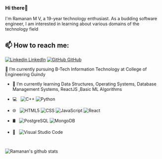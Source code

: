 ### Hi there👋
I'm Ramanan M V, a 19-year technology enthusiast. As a budding software engineer, I am interested in learning about various domains of the technology field<br>
## 📫 How to reach me: 
[![Linkedin](https://i.stack.imgur.com/gVE0j.png) LinkedIn](https://www.linkedin.com/in/ramanan-m-v-2671221b5) [![GitHub](https://i.stack.imgur.com/tskMh.png) GitHub](https://github.com/Ramanan01)
<!--
**AkhilGKrishnan/AkhilGKrishnan** is a ✨ _special_ ✨ repository because its `README.md` (this file) appears on your GitHub profile.


Here are some ideas to get you started:
- 🤔 I’m looking for help with ...
- 💬 Ask me about ...
- 📫 How to reach me: ...
- 😄 Pronouns: ...
- ⚡ Fun fact: ...
-->

  🔭 I’m currently pursuing B-Tech Information Technology at College of Engineering Guindy 
- 🌱 I’m currently learning Data Structures, Operating Systems, Database Management Systems, ReactJS ,Basic ML Algorithms

- 💻 &nbsp;
  ![C++](https://img.shields.io/badge/-C++-333333?style=flat&logo=C%2B%2B&logoColor=00599C)
  ![Python](https://img.shields.io/badge/-Python-333333?style=flat&logo=python)
  
- 🌐 &nbsp;
  ![HTML5](https://img.shields.io/badge/-HTML5-333333?style=flat&logo=HTML5)
  ![CSS](https://img.shields.io/badge/-CSS-333333?style=flat&logo=CSS3&logoColor=1572B6)
  ![JavaScript](https://img.shields.io/badge/-JavaScript-333333?style=flat&logo=javascript)
  ![React](https://img.shields.io/badge/-React-333333?style=flat&logo=react)
  
- 🛢 &nbsp;
  ![PostgreSQL](https://img.shields.io/badge/-MySQL-333333?style=flat&logo=postgresql)
  ![MongoDB](https://img.shields.io/badge/-MongoDB-333333?style=flat&logo=mongodb)
- 🔧 &nbsp;
  ![Visual Studio Code](https://img.shields.io/badge/-Visual%20Studio%20Code-333333?style=flat&logo=visual-studio-code&logoColor=007ACC)
  

<br/>



![Ramanan's github stats](https://github-readme-stats.vercel.app/api?username=Ramanan01&show_icons=true&theme=dark)
